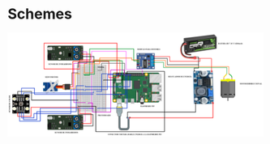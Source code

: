 # Schemes
!["Esquema"](https://github.com/nestoxuy/OSCORP/blob/main/schemes/Schemes/Esquema.png "esquema")
